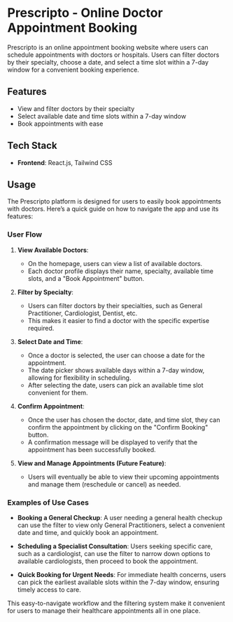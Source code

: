 # Prescripto - Online Doctor Appointment Booking

Prescripto is an online appointment booking website where users can schedule appointments with doctors or hospitals. Users can filter doctors by their specialty, choose a date, and select a time slot within a 7-day window for a convenient booking experience.

## Features

- View and filter doctors by their specialty
- Select available date and time slots within a 7-day window
- Book appointments with ease

## Tech Stack

- **Frontend**: React.js, Tailwind CSS

## Usage

The Prescripto platform is designed for users to easily book appointments with doctors. Here’s a quick guide on how to navigate the app and use its features:

### User Flow

1. **View Available Doctors**:
   - On the homepage, users can view a list of available doctors.
   - Each doctor profile displays their name, specialty, available time slots, and a "Book Appointment" button.

2. **Filter by Specialty**:
   - Users can filter doctors by their specialties, such as General Practitioner, Cardiologist, Dentist, etc.
   - This makes it easier to find a doctor with the specific expertise required.

3. **Select Date and Time**:
   - Once a doctor is selected, the user can choose a date for the appointment.
   - The date picker shows available days within a 7-day window, allowing for flexibility in scheduling.
   - After selecting the date, users can pick an available time slot convenient for them.

4. **Confirm Appointment**:
   - Once the user has chosen the doctor, date, and time slot, they can confirm the appointment by clicking on the "Confirm Booking" button.
   - A confirmation message will be displayed to verify that the appointment has been successfully booked.

5. **View and Manage Appointments (Future Feature)**:
   - Users will eventually be able to view their upcoming appointments and manage them (reschedule or cancel) as needed.

### Examples of Use Cases

- **Booking a General Checkup**: A user needing a general health checkup can use the filter to view only General Practitioners, select a convenient date and time, and quickly book an appointment.
  
- **Scheduling a Specialist Consultation**: Users seeking specific care, such as a cardiologist, can use the filter to narrow down options to available cardiologists, then proceed to book the appointment.

- **Quick Booking for Urgent Needs**: For immediate health concerns, users can pick the earliest available slots within the 7-day window, ensuring timely access to care.

This easy-to-navigate workflow and the filtering system make it convenient for users to manage their healthcare appointments all in one place.



